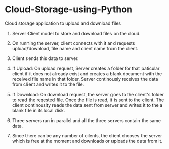 # Cloud-Storage-using-Python
Cloud storage application to upload and download files 

1. Server Client model to store and download files on the cloud. 

2. On running the server, client connects with it and requests upload/download, file name and client name from the client.

3. Client sends this data to server.
  1. If Upload:
      On upload request, Server creates a folder for that paticular client if it does not already exist and creates a blank document with       the received file name in that folder. Server continously receives the data from client and writes it to the file.
  2. If Download:
      On download request, the server goes to the client's folder to read the reqested file. Once the file is read, it is sent to the           client. The client continouslty reads the data sent from server and writes it to the a blank file in its local disk.

4. Three servers run in parallel and all the three servers contain the same data. 

5. Since there can be any number of cilents, the client chooses the server which is free at the moment and downloads or uploads the data     from it. 
